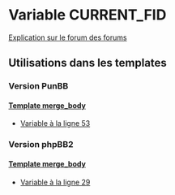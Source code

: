 # Variable CURRENT_FID
[Explication sur le forum des forums](http://forum.forumactif.com/t294113-listing-des-variables#CURRENT_FID)

## Utilisations dans les templates

### Version PunBB

#### [Template merge_body](punbb/merge_body.md)
* [Variable à la ligne 53](../punbb/merge_body.tpl#L53)

### Version phpBB2

#### [Template merge_body](subsilver/merge_body.md)
* [Variable à la ligne 29](../subsilver/merge_body.tpl#L29)